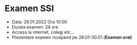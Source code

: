 # Examen SSI

- Data: 26.01.2022 Ora 10:00
- Durata examen: 24 ore
- Access la internet, colegi etc...
- Prezentare examen incepand pe 28.01-30.01 (**Examen oral**)